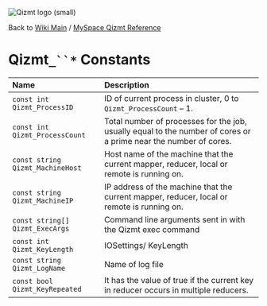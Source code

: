 <a href='Hidden comment: Image:'></a><img src='http://qizmt.googlecode.com/svn/wiki/images/Qizmt_logo_small.png' alt='Qizmt logo (small)' />

Back to <a href='Hidden comment: Link:'></a>[Wiki Main](Main.md) / [MySpace Qizmt Reference](MySpaceQizmtReference.md)



# Qizmt`_``*` Constants #



| **Name** | **Description** |
|:---------|:----------------|
| `const int Qizmt_ProcessID` | ID of current process in cluster, 0 to `Qizmt_ProcessCount` – 1.  |
| `const int Qizmt_ProcessCount` | Total number of processes for the job, usually equal to the number of cores or a prime near the number of cores. |
| `const string Qizmt_MachineHost` | Host name of the machine that the current mapper, reducer, local or remote is running on.  |
| `const string Qizmt_MachineIP` | IP address of the machine that the current mapper, reducer, local or remote is running on.  |
| `const string[] Qizmt_ExecArgs` | 	Command line arguments sent in with the Qizmt exec command  |
| `const int Qizmt_KeyLength` | IOSettings/ KeyLength  |
| `const string Qizmt_LogName` | 	Name of log file |
| `const bool Qizmt_KeyRepeated ` | 	It has the value of true if the current key in reducer occurs in multiple reducers. |